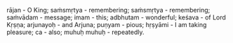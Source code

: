 rājan - O King; saṁsmṛtya - remembering; saṁsmṛtya - remembering; saṁvādam - message; imam - this; adbhutam - wonderful; keśava - of Lord Kṛṣṇa; arjunayoḥ - and Arjuna; puṇyam - pious; hṛṣyāmi - I am taking pleasure; ca - also; muhuḥ muhuḥ - repeatedly.